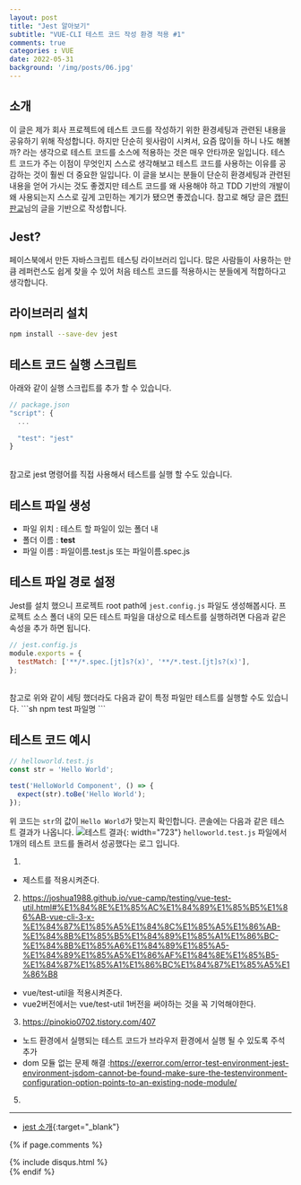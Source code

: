 ```yaml
---
layout: post
title: "Jest 알아보기"
subtitle: "VUE-CLI 테스트 코드 작성 환경 적용 #1"
comments: true
categories : VUE
date: 2022-05-31
background: '/img/posts/06.jpg'
---
```


## 소개
이 글은 제가 회사 프로젝트에 테스트 코드를 작성하기 위한 환경세팅과 관련된 내용을 공유하기 위해 작성합니다.
하지만 단순히 윗사람이 시켜서, 요즘 많이들 하니 나도 해볼까? 라는 생각으로 테스트 코드를 소스에 적용하는 것은 매우 안타까운 일입니다.
테스트 코드가 주는 이점이 무엇인지 스스로 생각해보고 테스트 코드를 사용하는 이유를 공감하는 것이 훨씬 더 중요한 일입니다.
이 글을 보시는 분들이 단순히 환경세팅과 관련된 내용을 얻어 가시는 것도 좋겠지만 
테스트 코드를 왜 사용해야 하고 TDD 기반의 개발이 왜 사용되는지 스스로 깊게 고민하는 계기가 됐으면 좋겠습니다.
참고로 해당 글은 [캡틴판교](https://joshua1988.github.io/vue-camp/testing/jest-testing.html#jest-%E1%84%89%E1%85%A9%E1%84%80%E1%85%A2)님의 글을 기반으로 작성합니다.

## Jest?
페이스북에서 만든 자바스크립트 테스팅 라이브러리 입니다.
많은 사람들이 사용하는 만큼 레퍼런스도 쉽게 찾을 수 있어 처음 테스트 코드를 적용하시는 분들에게 적합하다고 생각합니다.

## 라이브러리 설치
```sh
npm install --save-dev jest
```

## 테스트 코드 실행 스크립트
아래와 같이 실행 스크립트를 추가 할 수 있습니다.
```javascript
// package.json
"script": {
  ...
  
  "test": "jest"
}
```
<br>
참고로 jest 명령어를 직접 사용해서 테스트를 실행 할 수도 있습니다.

## 테스트 파일 생성
- 파일 위치 : 테스트 할 파일이 있는 폴더 내
- 폴더 이름 : __test__
- 파일 이름 : 파일이름.test.js 또는 파일이름.spec.js

## 테스트 파일 경로 설정
Jest를 설치 했으니 프로젝트 root path에 `jest.config.js` 파일도 생성해봅시다.
프로젝트 소스 폴더 내의 모든 테스트 파일을 대상으로 테스트를 실행하려면 다음과 같은 속성을 추가 하면 됩니다.
```javascript
// jest.config.js
module.exports = {
  testMatch: ['**/*.spec.[jt]s?(x)', '**/*.test.[jt]s?(x)'],
};
```
<br/>
참고로 위와 같이 세팅 했더라도 다음과 같이 특정 파일만 테스트를 실행할 수도 있습니다.
```sh
npm test 파일명
```

## 테스트 코드 예시
```javascript
// helloworld.test.js
const str = 'Hello World';

test('HelloWorld Component', () => {
  expect(str).toBe('Hello World');
});
```
위 코드는 `str`의 값이 `Hello World`가 맞는지 확인합니다.
콘솔에는 다음과 같은 테스트 결과가 나옵니다.
![테스트 결과](https://joshua1988.github.io/vue-camp/assets/img/test-result.7a4009b7.png){: width="723"}
`helloworld.test.js` 파일에서 1개의 테스트 코드를 돌려서 성공했다는 로그 입니다.







1. 
  - 제스트를 적용시켜준다.
2. https://joshua1988.github.io/vue-camp/testing/vue-test-util.html#%E1%84%8E%E1%85%AC%E1%84%89%E1%85%B5%E1%86%AB-vue-cli-3-x-%E1%84%87%E1%85%A5%E1%84%8C%E1%85%A5%E1%86%AB-%E1%84%8B%E1%85%B5%E1%84%89%E1%85%A1%E1%86%BC-%E1%84%8B%E1%85%A6%E1%84%89%E1%85%A5-%E1%84%89%E1%85%A5%E1%86%AF%E1%84%8E%E1%85%B5-%E1%84%87%E1%85%A1%E1%86%BC%E1%84%87%E1%85%A5%E1%86%B8
  - vue/test-util을 적용시켜준다.
  - vue2버전에서는 vue/test-util 1버전을 써야하는 것을 꼭 기억해야한다.
3. https://pinokio0702.tistory.com/407
  - 노드 환경에서 실행되는 테스트 코드가 브라우저 환경에서 실행 될 수 있도록 주석 추가
  - dom 모듈 없는 문제 해결 :https://exerror.com/error-test-environment-jest-environment-jsdom-cannot-be-found-make-sure-the-testenvironment-configuration-option-points-to-an-existing-node-module/
5. 


---
- [jest 소개](https://joshua1988.github.io/vue-camp/testing/jest-testing.html#jest-%E1%84%89%E1%85%A9%E1%84%80%E1%85%A2){:target="_blank"}


{% if page.comments %}
<div id="post-disqus" class="container">
{% include disqus.html %}
</div>
{% endif %}
